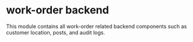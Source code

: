 work-order backend
=============================

This module contains all work-order related backend components such as customer location, posts, and audit logs.
